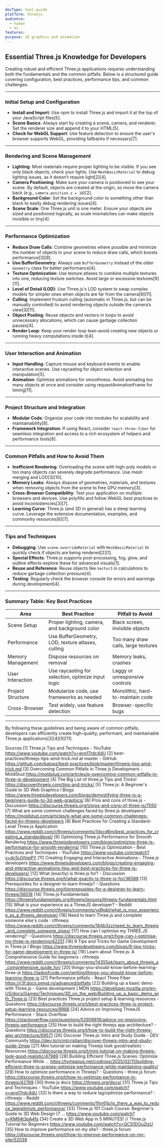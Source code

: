 ```yaml
---
docType: tool-guide
platform: threejs
audience:
  - human
  - ai
features:
purpose: 3d graphics and animation
---
```


## Essential Three.js Knowledge for Developers

Creating robust and efficient Three.js applications requires understanding both the fundamentals and the common pitfalls. Below is a structured guide covering configuration, best practices, performance tips, and common challenges.

---

### **Initial Setup and Configuration**

- **Install and Import**: Use npm to install Three.js and import it at the top of your JavaScript files[5].
- **Scene Basics**: Always start by creating a scene, camera, and renderer. Set the renderer size and append it to your HTML[5].
- **Check for WebGL Support**: Use feature detection to ensure the user's browser supports WebGL, providing fallbacks if necessary[7].

---

### **Rendering and Scene Management**

- **Lighting**: Most materials require proper lighting to be visible. If you see only black objects, check your lights. Use `MeshBasicMaterial` to debug lighting issues, as it doesn't require light[2][4].
- **Camera Positioning**: Make sure your camera is positioned to see your scene. By default, objects are created at the origin, so move the camera back (e.g., `camera.position.z = 10`)[2].
- **Background Color**: Set the background color to something other than black to easily debug rendering issues[4].
- **Scene Scale**: One Three.js unit is one meter. Ensure your objects are sized and positioned logically, as scale mismatches can make objects invisible or tiny[4].

---

### **Performance Optimization**

- **Reduce Draw Calls**: Combine geometries where possible and minimize the number of objects in your scene to reduce draw calls, which boosts performance[3][9].
- **Use BufferGeometry**: Always use `BufferGeometry` instead of the older `Geometry` class for better performance[4].
- **Texture Optimization**: Use texture atlases to combine multiple textures into one, reducing texture switches. Avoid large or excessive textures[9][11].
- **Level of Detail (LOD)**: Use Three.js's LOD system to swap complex models for simpler ones when objects are far from the camera[9][11].
- **Culling**: Implement frustum culling (automatic in Three.js, but can be manually controlled) to avoid rendering objects outside the camera’s view[3][11].
- **Object Pooling**: Reuse objects and vectors in loops to avoid unnecessary allocations, which can cause garbage collection pauses[4].
- **Render Loop**: Keep your render loop lean-avoid creating new objects or running heavy computations inside it[4].

---

### **User Interaction and Animation**

- **Input Handling**: Capture mouse and keyboard events to enable interactive scenes. Use raycasting for object selection and manipulation[5].
- **Animation**: Optimize animations for smoothness. Avoid animating too many objects at once and consider using requestAnimationFrame for timing[11].

---

### **Project Structure and Integration**

- **Modular Code**: Organize your code into modules for scalability and maintainability[8].
- **Framework Integration**: If using React, consider `react-three-fiber` for seamless integration and access to a rich ecosystem of helpers and performance tools[8].

---

### **Common Pitfalls and How to Avoid Them**

- **Inefficient Rendering**: Overloading the scene with high-poly models or too many objects can severely degrade performance. Use mesh merging and LOD[3][10].
- **Memory Leaks**: Always dispose of geometries, materials, and textures when removing objects from the scene to free GPU memory[3].
- **Cross-Browser Compatibility**: Test your application on multiple browsers and devices. Use polyfills and follow WebGL best practices to avoid inconsistencies[3][7].
- **Learning Curve**: Three.js (and 3D in general) has a steep learning curve. Leverage the extensive documentation, examples, and community resources[6][7].

---

### **Tips and Techniques**

- **Debugging**: Use `scene.overrideMaterial` with `MeshBasicMaterial` to quickly check if objects are being rendered[2][1].
- **Special Effects**: Three.js supports post-processing, fog, glow, and outline effects-explore these for advanced visuals[1].
- **Reuse and Reference**: Reuse objects like `Vector3` in calculations to reduce garbage collection pressure[4].
- **Testing**: Regularly check the browser console for errors and warnings during development[4].

---

### **Summary Table: Key Best Practices**

| Area              | Best Practice                                      | Pitfall to Avoid                    |
| ----------------- | -------------------------------------------------- | ----------------------------------- |
| Scene Setup       | Proper lighting, camera, and background color      | Black screen, invisible objects     |
| Performance       | Use BufferGeometry, LOD, texture atlases, culling  | Too many draw calls, large textures |
| Memory Management | Dispose resources on removal                       | Memory leaks, crashes               |
| User Interaction  | Use raycasting for selection, optimize input logic | Laggy or unresponsive controls      |
| Project Structure | Modularize code, use frameworks as needed          | Monolithic, hard-to-maintain code   |
| Cross-Browser     | Test widely, use feature detection                 | Browser-specific bugs               |

---

By following these guidelines and being aware of common pitfalls, developers can efficiently create high-quality, performant, and maintainable Three.js applications[3][4][9][11].

Sources
[1] Three.js Tips and Techniques - YouTube https://www.youtube.com/watch?v=wrp17rdc4dU
[2] best-practices/threejs-tips-amd-trick.md at master - GitHub https://github.com/katopz/best-practices/blob/master/threejs-tips-amd-trick.md
[3] Overcoming Common Pitfalls in Three js Development - MoldStud https://moldstud.com/articles/p-overcoming-common-pitfalls-in-three-js-development
[4] The Big List of three.js Tips and Tricks! https://discoverthreejs.com/tips-and-tricks/
[5] Three.js: A Beginner's Guide to 3D Web Graphics I Blogs https://www.threejsdevelopers.com/blogs/demystifying-three-js-a-beginners-guide-to-3d-web-graphics/
[6] Pros and cons of three.js - Discussion https://discourse.threejs.org/t/pros-and-cons-of-three-js/7050
[7] What are some common challenges faced by three.js developers? https://moldstud.com/articles/p-what-are-some-common-challenges-faced-by-threejs-developers
[8] Best Practices for Creating a Standard-Level Three.js Application https://www.reddit.com/r/threejs/comments/1dxcd6m/best_practices_for_creating_a_standardlevel/
[9] Optimizing Three.js Performance for Smooth Rendering https://www.threejsdevelopers.com/blogs/optimizing-three-js-performance-for-smooth-rendering/
[10] Three.js Optimization - Best Practices and Techniques - YouTube https://www.youtube.com/watch?v=dc5iJVInpPY
[11] Creating Engaging and Interactive Animations - Three.js developers https://www.threejsdevelopers.com/blogs/creating-engaging-and-interactive-animations-tips-and-best-practices-for-three-js-developers/
[12] What (exactly) is three.js for? - Discussion https://discourse.threejs.org/t/what-exactly-is-three-js-for/36588
[13] Prerequisites for a designer to learn threejs? - Questions https://discourse.threejs.org/t/prerequisites-for-a-designer-to-learn-threejs/56516
[14] Three.js Fundamentals https://threejsfundamentals.org/threejs/lessons/threejs-fundamentals.html
[15] What is your experience as a ThreeJS developer? - Reddit https://www.reddit.com/r/threejs/comments/yd9qbl/what_is_your_experience_as_a_threejs_developer/
[16] Need to learn Three.js and complete someone else's code : r/threejs https://www.reddit.com/r/threejs/comments/164b3zz/need_to_learn_threejs_and_complete_someone_elses/
[17] How can I optimise my THREE.JS rendering? - Questions https://discourse.threejs.org/t/how-can-i-optimise-my-three-js-rendering/42251
[18] 9 Tips and Tricks for Game Development in Three.js I Blogs https://www.threejsdevelopers.com/blogs/9-tips-tricks-for-game-development-in-three-js/
[19] Learn about Three.js. A Comprehensive Guide for beginners : r/threejs https://www.reddit.com/r/threejs/comments/14355qk/learn_about_threejs_a_comprehensive_guide_for/
[20] things-you-should-know-before-learning-three-js https://ladyofcode.com/writing/things-you-should-know-before-learning-three-js
[21] Performance pitfalls - React Three Fiber https://r3f.docs.pmnd.rs/advanced/pitfalls
[22] Building up a basic demo with Three.js - Game development | MDN https://developer.mozilla.org/en-US/docs/Games/Techniques/3D_on_the_web/Building_up_a_basic_demo_with_Three.js
[23] Best practices Three.js project setup & learning resources - Questions https://discourse.threejs.org/t/best-practices-three-js-project-setup-learning-resources/9988
[24] Advice on Improving ThreeJS Performance - Stack Overflow https://stackoverflow.com/questions/52909816/advice-on-improving-threejs-performance
[25] How to build the right threejs app architecture? - Questions https://discourse.threejs.org/t/how-to-build-the-right-threejs-app-architecture/69571
[26] Discover Three.js: Intro and Study Guide - DEV Community https://dev.to/rcmtcristian/discover-threejs-intro-and-study-guide-2mpp
[27] Mini tutorial on making Threejs look good/realistic - Resources https://discourse.threejs.org/t/mini-tutorial-on-making-threejs-look-good-realistic/47989
[28] Building Efficient Three.js Scenes: Optimize Performance While ... https://tympanus.net/codrops/2025/02/11/building-efficient-three-js-scenes-optimize-performance-while-maintaining-quality/
[29] How to optimize performance in Threejs? - Questions - three.js forum https://discourse.threejs.org/t/how-to-optimize-performance-in-threejs/42769
[30] three.js docs https://threejs.org/docs/
[31] Three.js Tips and Techniques - YouTube https://www.youtube.com/watch?v=wrp17rdc4dU
[32] Is there a way to reduce lag/optimize performance? : r/threejs - Reddit https://www.reddit.com/r/threejs/comments/1fnr61p/is_there_a_way_to_reduce_lagoptimize_performance/
[33] Three.js 101 Crash Course: Beginner's Guide to 3D Web Design (7 ... https://www.youtube.com/watch?v=KM64t3pA4fs
[34] Create a 3D Web App in 5 MINUTES! // Three.js Tutorial for Beginners https://www.youtube.com/watch?v=QCS1DOu2IzU
[35] How to improve performance on my site? - three.js forum https://discourse.threejs.org/t/how-to-improve-performance-on-my-site/52039
